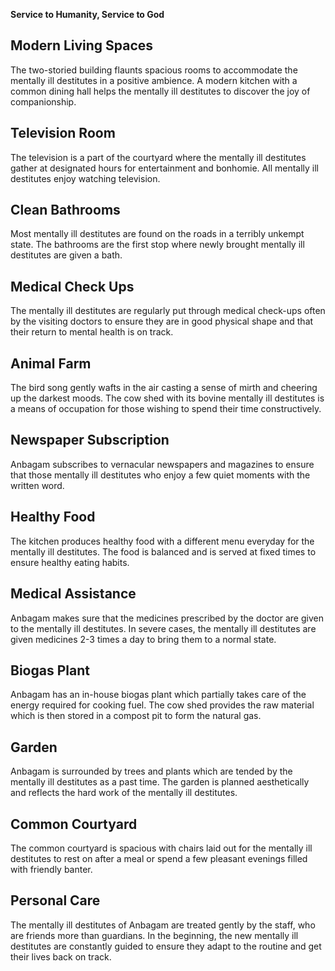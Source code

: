 **Service to Humanity, Service to God**

</section><section>

# Modern Living Spaces

The two-storied building flaunts spacious rooms to accommodate the mentally ill destitutes in a positive ambience.  A modern kitchen with a common dining hall helps the mentally ill destitutes to discover the joy of companionship.

</section><section>

# Television Room

The television is a part of the courtyard where the mentally ill destitutes gather at designated hours for entertainment and bonhomie. All mentally ill destitutes enjoy watching television.

</section><section>

# Clean Bathrooms

Most mentally ill destitutes are found on the roads in a terribly unkempt state. The bathrooms are the first stop where newly brought mentally ill destitutes are given a bath.

</section><section>

# Medical Check Ups

The mentally ill destitutes are regularly put through medical check-ups often by the visiting doctors to ensure they are in good physical shape and that their return to mental health is on track.

</section><section>

# Animal Farm

The bird song gently wafts in the air casting a sense of mirth and cheering up the darkest moods. The cow shed with its bovine mentally ill destitutes is a means of occupation for those wishing to spend their time constructively.

</section><section>

# Newspaper Subscription

Anbagam subscribes to vernacular newspapers and magazines to ensure that those mentally ill destitutes who enjoy a few quiet moments with the written word.

</section><section>

# Healthy Food

The kitchen produces healthy food with a different menu everyday for the mentally ill destitutes. The food is balanced and is served at fixed times to ensure healthy eating habits.

</section><section>

# Medical Assistance

Anbagam makes sure that the medicines prescribed by the doctor are given to the mentally ill destitutes. In severe cases, the mentally ill destitutes are given medicines 2-3 times a day to bring them to a normal state.

</section><section>

# Biogas Plant

Anbagam has an in-house biogas plant which partially takes care of the energy required for cooking fuel. The cow shed provides the raw material which is then stored in a compost pit to form the natural gas.

</section><section>

# Garden

Anbagam is surrounded by trees and plants which are tended by the mentally ill destitutes as a past time. The garden is planned aesthetically and reflects the hard work of the mentally ill destitutes.

</section><section>

# Common Courtyard
The common courtyard is spacious with chairs laid out for the mentally ill destitutes to rest on after a meal or spend a few pleasant evenings filled with friendly banter.

</section><section>

# Personal Care

The mentally ill destitutes of Anbagam are treated gently by the staff, who are friends more than guardians. In the beginning, the new mentally ill destitutes are constantly guided to ensure they adapt to the routine and get their lives back on track.

